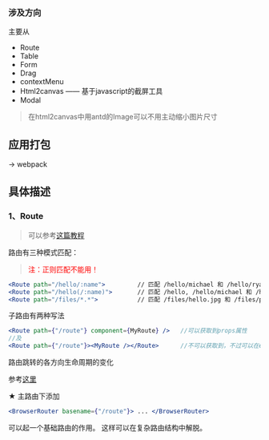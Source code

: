 ### 涉及方向

主要从
- Route
- Table
- Form
- Drag
- contextMenu
- Html2canvas —— 基于javascript的截屏工具
- Modal


> 在html2canvas中用antd的Image可以不用主动缩小图片尺寸

## 应用打包

-> webpack


## 具体描述

### 1、Route

> 可以参考[这篇教程](http://react-guide.github.io/react-router-cn/docs/guides/basics/RouteMatching.html)


路由有三种模式匹配：
> <span style="color: red;">注：正则匹配不能用！</span>
```jsx
<Route path="/hello/:name">         // 匹配 /hello/michael 和 /hello/ryan
<Route path="/hello(/:name)">       // 匹配 /hello, /hello/michael 和 /hello/ryan
<Route path="/files/*.*">           // 匹配 /files/hello.jpg 和 /files/path/to/hello.jpg
```


子路由有两种写法
```jsx
<Route path={"/route"} component={MyRoute} />   //可以获取到props属性
//及
<Route path={"/route"}><MyRoute /></Route>      //不可以获取到，不过可以在export地方加上withRouter方法包裹
```


路由跳转的各方向生命周期的变化

参考[这里](http://react-guide.github.io/react-router-cn/docs/guides/advanced/ComponentLifecycle.html)

★ 主路由下添加

```jsx
<BrowserRouter basename={"/route"}> ... </BrowserRouter>
```

可以起一个基础路由的作用。
这样可以在复杂路由结构中解脱。
